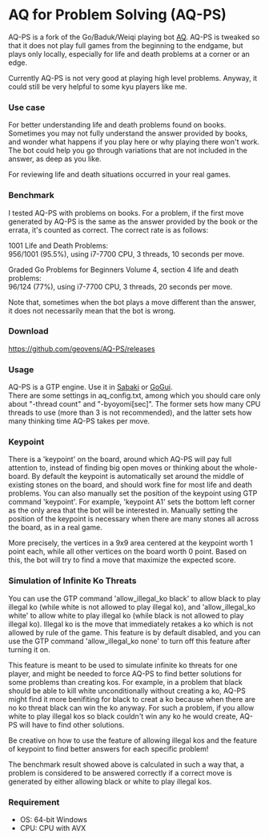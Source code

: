 # AQ for Problem Solving (AQ-PS)
AQ-PS is a fork of the Go/Baduk/Weiqi playing bot [AQ](https://github.com/ymgaq/AQ). AQ-PS is tweaked so that it does not play full games from the beginning to the endgame, but plays only locally, especially for life and death problems at a corner or an edge.  

Currently AQ-PS is not very good at playing high level problems. Anyway, it could still be very helpful to some kyu players like me.  

### Use case
For better understanding life and death problems found on books. Sometimes you may not fully understand the answer provided by books, and wonder what happens if you play here or why playing there won't work. The bot could help you go through variations that are not included in the answer, as deep as you like.  

For reviewing life and death situations occurred in your real games.

### Benchmark
I tested AQ-PS with problems on books. For a problem, if the first move generated by AQ-PS is the same as the answer provided by the book or the errata, it's counted as correct. The correct rate is as follows:

1001 Life and Death Problems:  
	956/1001 (95.5%), using i7-7700 CPU, 3 threads, 10 seconds per move.  
  
Graded Go Problems for Beginners Volume 4, section 4 life and death problems:  
	96/124 (77%), using i7-7700 CPU, 3 threads, 20 seconds per move.  
  
Note that, sometimes when the bot plays a move different than the answer, it does not necessarily mean that the bot is wrong.  

### Download

https://github.com/geovens/AQ-PS/releases

### Usage

AQ-PS is a GTP engine. Use it in [Sabaki](http://sabaki.yichuanshen.de/) or [GoGui](https://sourceforge.net/projects/gogui/).  
There are some settings in aq_config.txt, among which you should care only about "-thread count" and "-byoyomi[sec]". The former sets how many CPU threads to use (more than 3 is not recommended), and the latter sets how many thinking time AQ-PS takes per move.

### Keypoint
There is a 'keypoint' on the board, around which AQ-PS will pay full attention to, instead of finding big open moves or thinking about the whole-board. By default the keypoint is automatically set around the middle of existing stones on the board, and should work fine for most life and death problems. You can also manually set the position of the keypoint using GTP command 'keypoint'. For example, 'keypoint A1' sets the bottom left corner as the only area that the bot will be interested in. Manually setting the position of the keypoint is necessary when there are many stones all across the board, as in a real game.

More precisely, the vertices in a 9x9 area centered at the keypoint worth 1 point each, while all other vertices on the board worth 0 point. Based on this, the bot will try to find a move that maximize the expected score. 

### Simulation of Infinite Ko Threats
You can use the GTP command 'allow_illegal_ko black' to allow black to play illegal ko (while white is not allowed to play illegal ko), and 'allow_illegal_ko white' to allow white to play illegal ko (while black is not allowed to play illegal ko). Illegal ko is the move that immediately retakes a ko which is not allowed by rule of the game. This feature is by default disabled, and you can use the GTP command 'allow_illegal_ko none' to turn off this feature after turning it on.

This feature is meant to be used to simulate infinite ko threats for one player, and might be needed to force AQ-PS to find better solutions for some problems than creating kos. For example, in a problem that black should be able to kill white unconditionally without creating a ko, AQ-PS might find it more benifiting for black to creat a ko because when there are no ko threat black can win the ko anyway. For such a problem, if you allow white to play illegal kos so black couldn't win any ko he would create, AQ-PS will have to find other solutions.  

Be creative on how to use the feature of allowing illegal kos and the feature of keypoint to find better answers for each specific problem!

The benchmark result showed above is calculated in such a way that, a problem is considered to be answered correctly if a correct move is generated by either allowing black or white to play illegal kos.

### Requirement
- OS: 64-bit Windows  
- CPU: CPU with AVX


